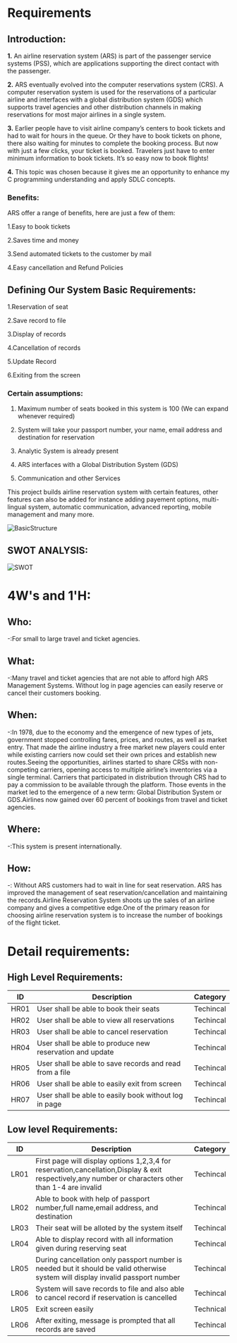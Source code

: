 # Requirements
## Introduction:
**1.** An airline reservation system (ARS) is part of the passenger
      service systems (PSS), which are applications supporting the direct contact with
      the passenger.
  
  
**2.** ARS eventually evolved into the computer reservations system (CRS). A
       computer reservation system is used for the reservations of a particular airline and
       interfaces with a global distribution system (GDS) which supports travel agencies
       and other distribution channels in making reservations for most major airlines in a
       single system.
  
  
**3.** Earlier people have to visit airline company’s centers to
       book tickets and had to wait for hours in the queue. Or they have to book 
       tickets on phone, there also waiting for minutes to complete the booking process. 
       But now with just a few clicks, your ticket is booked. Travelers just have to enter 
       minimum information to book tickets. It’s so easy now to book flights!
       
       
**4.** This topic was chosen because it gives me an opportunity to enhance my C programming 
       understanding and apply SDLC concepts. 



### Benefits:
ARS offer a range of benefits, here are just a few of them:

1.Easy to book tickets

2.Saves time and money

3.Send automated tickets to the customer by mail

4.Easy cancellation and Refund Policies


## Defining Our System Basic Requirements:
1.Reservation of seat

2.Save record to file 

3.Display of records

4.Cancellation of records

5.Update Record

6.Exiting from the screen 



### Certain assumptions:

1. Maximum number of seats booked in this system is 100 (We can expand whenever required)

2. System will take your passport number, your name, email address and destination for reservation

3. Analytic System is already present

4. ARS interfaces with a Global Distribution System (GDS)

5. Communication and other Services


 This project builds airline reservation system with certain features, other features can also be added
 for instance adding payement options, multi-lingual system, automatic communication, advanced reporting,
 mobile management and many more.
 



![BasicStructure](https://user-images.githubusercontent.com/67497698/114314276-a3d30200-9b17-11eb-9a0a-90187715fcd1.png)




## SWOT ANALYSIS:

![SWOT](https://user-images.githubusercontent.com/67497698/114317471-e13e8c00-9b25-11eb-90ac-5aaa955280ff.png)






# 4W&#39;s and 1&#39;H:

## Who:
-:For small to large travel and ticket agencies. 


## What:
-:Many travel and ticket agencies that are not able to afford high ARS Management Systems. 
Without log in page agencies can easily reserve or cancel their customers booking.

## When:
-:In 1978, due to the economy and the emergence of new types of jets, government stopped controlling fares, prices, and routes, 
as well as market entry. That made the airline industry a free market new players could enter while existing carriers now could
set their own prices and establish new routes.Seeing the opportunities, airlines started to share CRSs with non-competing carriers,
opening access to multiple airline’s inventories via a single terminal. Carriers that participated in distribution through CRS had 
to pay a commission to be available through the platform. Those events in the market led to the emergence of a new term: 
Global Distribution System or GDS.Airlines now gained over 60 percent of bookings from travel and ticket agencies.

## Where:
-:This system is present internationally.

## How:
-: Without ARS customers had to wait in line for seat reservation. ARS has improved the management of seat reservation/cancellation and maintaining the records.Airline Reservation System shoots up the sales of an airline company and gives a competitive edge.One of the primary reason for choosing airline reservation system is to increase the number of bookings of the flight ticket.


# Detail requirements:


## High Level Requirements: 
| ID | Description | Category |
| ----- | ----- | ------- | 
| HR01 | User shall be able to book their seats | Techincal | 
| HR02 | User shall be able to view all reservations | Techincal | 
| HR03 | User shall be able to cancel reservation  | Techincal |
| HR04 | User shall be able to produce new reservation and update | Techincal | 
| HR05 | User shall be able to save records and read from a file | Techincal |
| HR06 | User shall be able to easily exit from screen| Techincal | Technical |
| HR07 | User shall be able to easily book without log in page| Techincal | 




##  Low level Requirements:
 
| ID | Description | Category | 
| ------ | --------- | ------ |
| LR01 | First page will display options 1,2,3,4 for reservation,cancellation,Display & exit respectively,any number or characters other than 1-4 are invalid |Techincal| 
| LR02 | Able to book with help of passport number,full name,email address, and destination | Techincal|
| LR03 | Their seat will be alloted by the system itself | Techincal|
| LR04 | Able to display record with all information given during reserving seat| Techincal | 
| LR05 | During cancellation only passport number is needed but it should be valid otherwise system will display invalid passport number| Techincal| 
| LR06 | System will save records to file and also able to cancel record if reservation is cancelled  | Techincal| 
| LR05 | Exit screen easily | Technical | 
| LR06 | After exiting, message is prompted that all records are saved | Techincal| 


